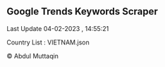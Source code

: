 

## Google Trends Keywords Scraper 
 
Last Update 04-02-2023 , 14:55:21

Country List :
VIETNAM.json



© Abdul Muttaqin 
